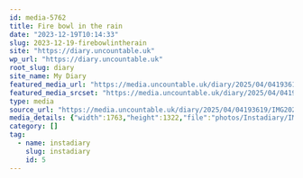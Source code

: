 ```yaml
---
id: media-5762
title: Fire bowl in the rain
date: "2023-12-19T10:14:33"
slug: 2023-12-19-firebowlintherain
site: "https://diary.uncountable.uk"
wp_url: "https://diary.uncountable.uk"
root_slug: diary
site_name: My Diary
featured_media_url: "https://media.uncountable.uk/diary/2025/04/04193619/IMG20231219101433.webp"
featured_media_srcset: "https://media.uncountable.uk/diary/2025/04/04193619/IMG20231219101433-300x225.webp 300w, https://media.uncountable.uk/diary/2025/04/04193619/IMG20231219101433-1024x768.webp 1024w, https://media.uncountable.uk/diary/2025/04/04193619/IMG20231219101433-150x150.webp 150w, https://media.uncountable.uk/diary/2025/04/04193619/IMG20231219101433-640x480.webp 640w, https://media.uncountable.uk/diary/2025/04/04193619/IMG20231219101433.webp 1763w"
type: media
source_url: "https://media.uncountable.uk/diary/2025/04/04193619/IMG20231219101433.webp"
media_details: {"width":1763,"height":1322,"file":"photos/Instadiary/IMG20231219101433.webp","filesize":142076,"sizes":{"medium":{"file":"IMG20231219101433-300x225.webp","width":300,"height":225,"filesize":25024,"mime_type":"image/webp","source_url":"https://media.uncountable.uk/diary/2025/04/04193619/IMG20231219101433-300x225.webp"},"large":{"file":"IMG20231219101433-1024x768.webp","width":1024,"height":768,"filesize":189242,"mime_type":"image/webp","source_url":"https://media.uncountable.uk/diary/2025/04/04193619/IMG20231219101433-1024x768.webp"},"thumbnail":{"file":"IMG20231219101433-150x150.webp","width":150,"height":150,"filesize":9228,"mime_type":"image/webp","source_url":"https://media.uncountable.uk/diary/2025/04/04193619/IMG20231219101433-150x150.webp"},"mobwidth":{"file":"IMG20231219101433-640x480.webp","width":640,"height":480,"filesize":94102,"mime_type":"image/webp","source_url":"https://media.uncountable.uk/diary/2025/04/04193619/IMG20231219101433-640x480.webp"},"full":{"file":"IMG20231219101433.webp","width":1763,"height":1322,"mime_type":"image/webp","source_url":"https://media.uncountable.uk/diary/2025/04/04193619/IMG20231219101433.webp"}},"image_meta":{"aperture":"0","credit":"","camera":"","caption":"","created_timestamp":"0","copyright":"","focal_length":"0","iso":"0","shutter_speed":"0","title":"","orientation":"0","keywords":[]}}
category: []
tag:
  - name: instadiary
    slug: instadiary
    id: 5
---
```


